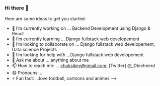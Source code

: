 ### Hi there 👋

Here are some ideas to get you started:

- 🔭 I’m currently working on ... Backend Development using Django & React
- 🌱 I’m currently learning ... Django fullstack web developement
- 👯 I’m looking to collaborate on ... Django fullstack web developement, Data science Projects
- 🤔 I’m looking for help with ...Django fullstack web developement
- 💬 Ask me about ... anything about me
- 📫 How to reach me: ... chuksikey@gmail.com, [Twitter] @_Dtechnerd
- 😄 Pronouns: ...
- ⚡ Fun fact: ...love football, cartoons and animes
-->

